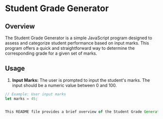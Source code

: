 # Student Grade Generator

## Overview

The Student Grade Generator is a simple JavaScript program designed to assess and categorize student performance based on input marks. This program offers a quick and straightforward way to determine the corresponding grade for a given set of marks.

## Usage

1. **Input Marks:** The user is prompted to input the student's marks. The input should be a numeric value between 0 and 100.

```javascript
// Example: User input marks
let marks = 45;


This README file provides a brief overview of the Student Grade Generator, instructions for usage, and information about the license. You can customize it further based on your project's specific details and requirements.

